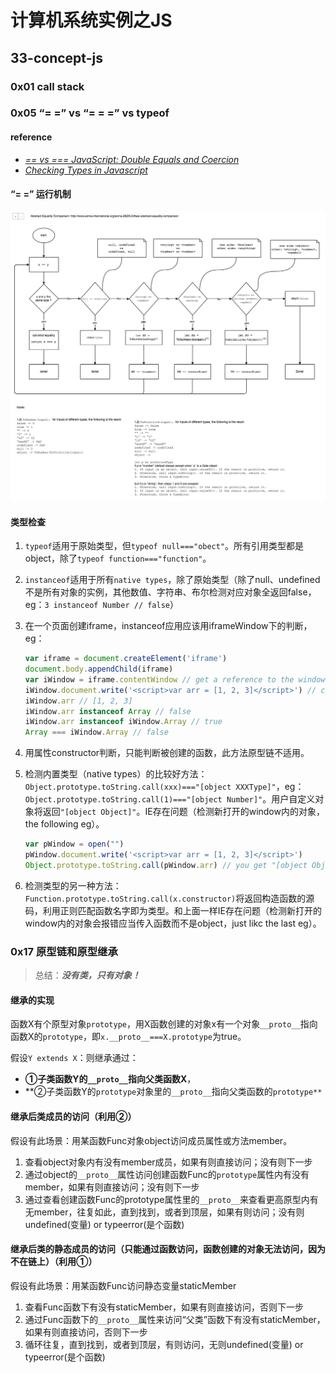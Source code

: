 # 计算机系统实例之JS



## 33-concept-js

### 0x01 call stack



### 0x05 “= =” vs “= = =” vs typeof

#### reference

-  [*== vs === JavaScript: Double Equals and Coercion*](<https://www.codementor.io/javascript/tutorial/double-equals-and-coercion-in-javascript>)
- [*Checking Types in Javascript*](<http://tobyho.com/2011/01/28/checking-types-in-javascript/>)

#### “= =” 运行机制

![1571807907052](pics/1571807907052.png)

#### 类型检查

1. `typeof`适用于原始类型，但`typeof null==="obect"`。所有引用类型都是object，除了`typeof function==="function"`。

2. `instanceof`适用于所有`native types`，除了原始类型（除了null、undefined不是所有对象的实例，其他数值、字符串、布尔检测对应对象全返回false，eg：`3 instanceof Number // false`）

3. 在一个页面创建iframe，instanceof应用应该用iframeWindow下的判断，eg：

   ```javascript
   var iframe = document.createElement('iframe')
   document.body.appendChild(iframe)
   var iWindow = iframe.contentWindow // get a reference to the window object of the iframe
   iWindow.document.write('<script>var arr = [1, 2, 3]</script>') // create an array var in iframe's window
   iWindow.arr // [1, 2, 3]
   iWindow.arr instanceof Array // false
   iWindow.arr instanceof iWindow.Array // true
   Array === iWindow.Array // false
   
   ```

4. 用属性constructor判断，只能判断被创建的函数，此方法原型链不适用。

5. 检测内置类型（native types）的比较好方法：`Object.prototype.toString.call(xxx)==="[object XXXType]"`，eg：`Object.prototype.toString.call(1)==="[object Number]"`。用户自定义对象将返回`"[object Object]"`。IE存在问题（检测新打开的window内的对象，the following eg）。

   ```javascript
   var pWindow = open("")
   pWindow.document.write('<script>var arr = [1, 2, 3]</script>')
   Object.prototype.toString.call(pWindow.arr) // you get "[object Object]" in IE; "[object Array]" else where.
   ```

6. 检测类型的另一种方法：`Function.prototype.toString.call(x.constructor)`将返回构造函数的源码，利用正则匹配函数名字即为类型。和上面一样IE存在问题（检测新打开的window内的对象会报错应当传入函数而不是object，just likc the last eg）。

### 0x17 原型链和原型继承

> 总结：***没有类，只有对象！***

#### 继承的实现

函数X有个原型对象`prototype`，用X函数创建的对象x有一个对象`__proto__`指向函数X的`prototype`，即`x.__proto__===X.prototype`为true。

假设`Y extends X`：则继承通过：

- **①子类函数Y的`__proto__`指向父类函数X**，
- **②子类函数Y的`prototype`对象里的`__proto__`指向父类函数的`prototype**`

#### 继承后类成员的访问（利用②）

假设有此场景：用某函数Func对象object访问成员属性或方法member。

1. 查看object对象内有没有member成员，如果有则直接访问；没有则下一步
2. 通过object的`__proto__`属性访问创建函数Func的`prototype`属性内有没有member，如果有则直接访问；没有则下一步
3. 通过查看创建函数Func的prototype属性里的`__proto__`来查看更高原型内有无member，往复如此，直到找到，或者到顶层，如果有则访问；没有则undefined(变量) or typeerror(是个函数)

#### 继承后类的静态成员的访问（只能通过函数访问，函数创建的对象无法访问，因为不在链上）（利用①）

假设有此场景：用某函数Func访问静态变量staticMember

1. 查看Func函数下有没有staticMember，如果有则直接访问，否则下一步
2. 通过Func函数下的`__proto__`属性来访问“父类”函数下有没有staticMember，如果有则直接访问，否则下一步
3. 循环往复，直到找到，或者到顶层，有则访问，无则undefined(变量) or typeerror(是个函数)







